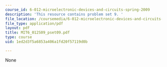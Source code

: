 ```yaml
---
course_id: 6-012-microelectronic-devices-and-circuits-spring-2009
description: 'This resource contains problem set 9. '
file_location: /coursemedia/6-012-microelectronic-devices-and-circuits-spring-2009/1ed2d3f5a6853a406a1fd20f57119d0b_MIT6_012S09_pset09.pdf
file_type: application/pdf
layout: pdf
title: MIT6_012S09_pset09.pdf
type: course
uid: 1ed2d3f5a6853a406a1fd20f57119d0b

---
```

None